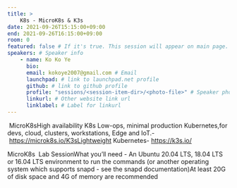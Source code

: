 ```yaml
---
title: >
    K8s - MicroK8s & K3s 
date: 2021-09-26T15:15:00+09:00
end: 2021-09-26T16:15:00+09:00
room: 0
featured: false # If it's true. This session will appear on main page.
speakers: # Speaker info
    - name: Ko Ko Ye
      bio: 
      email: kokoye2007@gmail.com # Email
      launchpad: # link to launchpad.net profile
      github: # link to github profile
      profile: "sessions/<session-item-dir>/<photo-file>" # Speaker photo
      linkurl: # Other website link url
      linklabel: # Label for linkurl
---
```

 MicroK8sHigh availability K8s Low-ops, minimal production Kubernetes,for devs, cloud, clusters, workstations, Edge and IoT.- https://microk8s.io/K3sLightweight Kubernetes- https://k3s.io/

MicroK8s  Lab SessionWhat you’ll need - An Ubuntu 20.04 LTS, 18.04 LTS or 16.04 LTS environment to run the commands (or another operating system which supports snapd - see the snapd documentation)At least 20G of disk space and 4G of memory are recommended
